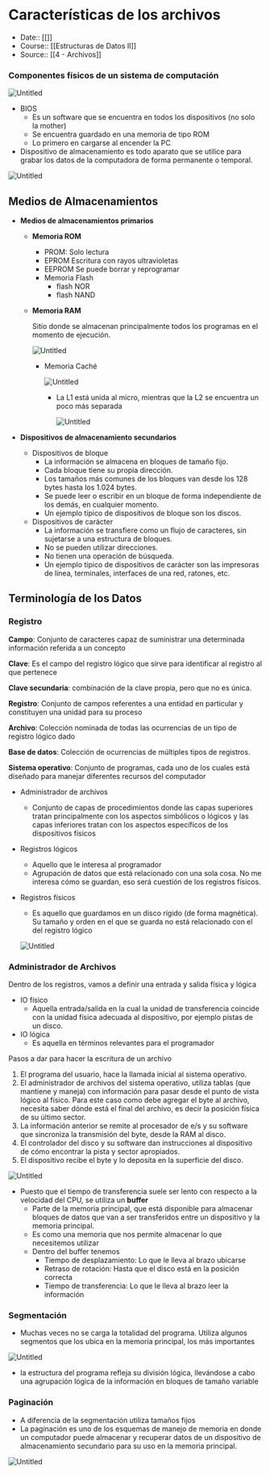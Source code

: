 # Características de los archivos

- Date:: [[]]
- Course:: [[Estructuras de Datos II]]
- Source:: [[4 - Archivos]]

### Componentes físicos de un sistema de computación

![Untitled](Images/Características%20de%20los%20archivos/Untitled.png)

- BIOS
    - Es un software que se encuentra en todos los dispositivos (no solo la mother)
    - Se encuentra guardado en una memoria de tipo ROM
    - Lo primero en cargarse al encender la PC
- Dispositivo de almacenamiento es todo aparato que se utilice para grabar los datos de la computadora de forma permanente o temporal.

![Untitled](Images/Características%20de%20los%20archivos/Untitled%201.png)

## Medios de Almacenamientos

- **Medios de almacenamientos primarios**
    - **Memoria ROM**
        - PROM: Solo lectura
        - EPROM Escritura con rayos ultravioletas
        - EEPROM Se puede borrar y reprogramar
        - Memoria Flash
            - flash NOR
            - flash NAND
    - **Memoria RAM**
        
        Sitio donde se almacenan principalmente todos los programas en el momento de ejecución.
        
        ![Untitled](Images/Características%20de%20los%20archivos/Untitled%202.png)
        
        - Memoria Caché
            
            ![Untitled](Images/Características%20de%20los%20archivos/Untitled%203.png)
            
            - La L1 está unida al micro, mientras que la L2 se encuentra un poco más separada
                
                ![Untitled](Images/Características%20de%20los%20archivos/Untitled%204.png)
                

- **Dispositivos de almacenamiento secundarios**
    - Dispositivos de bloque
        - La información se almacena en bloques de tamaño fijo.
        - Cada bloque tiene su propia dirección.
        - Los tamaños más comunes de los bloques van desde los 128 bytes hasta los 1.024 bytes.
        - Se puede leer o escribir en un bloque de forma independiente de los demás, en cualquier momento.
        - Un ejemplo típico de dispositivos de bloque son los discos.
    - Dispositivos de carácter
        - La información se transfiere como un flujo de caracteres, sin sujetarse a una estructura de bloques.
        - No se pueden utilizar direcciones.
        - No tienen una operación de búsqueda.
        - Un ejemplo típico de dispositivos de carácter son las impresoras de línea, terminales, interfaces de una red, ratones, etc.
    

## Terminología de los Datos

### Registro

**Campo**: Conjunto de caracteres capaz de suministrar una determinada información referida a un concepto

**Clave**: Es el campo del registro lógico que sirve para identificar al registro al que pertenece

**Clave secundaria**: combinación de la clave propia, pero que no es única.

**Registro**: Conjunto de campos referentes a una entidad en particular y constituyen una unidad para su proceso

**Archivo**: Colección nominada de todas las ocurrencias de un tipo de registro lógico dado

**Base de datos**: Colección de ocurrencias de múltiples tipos de registros.

**Sistema operativo**: Conjunto de programas, cada uno de los cuales está diseñado para manejar diferentes recursos del computador

- Administrador de archivos
    - Conjunto de capas de procedimientos donde las capas superiores tratan principalmente con los aspectos simbólicos o lógicos y las capas inferiores tratan con los aspectos específicos de los dispositivos físicos
- Registros lógicos
    - Aquello que le interesa al programador
    - Agrupación de datos que está relacionado con una sola cosa. No me interesa cómo se guardan, eso será cuestión de los registros físicos.
- Registros físicos
    - Es aquello que guardamos en un disco rígido (de forma magnética). Su tamaño y orden en el que se guarda no está relacionado con el del registro lógico
    
    ![Untitled](Images/Características%20de%20los%20archivos/Untitled%205.png)
    

### Administrador de Archivos

Dentro de los registros, vamos a definir una entrada y salida física y lógica

- IO físico
    - Aquella entrada/salida en la cual la unidad de transferencia coincide con la unidad física adecuada al dispositivo, por ejemplo pistas de un disco.
- IO lógica
    - Es aquella en términos relevantes para el programador

Pasos a dar para hacer la escritura de un archivo

1. El programa del usuario, hace la llamada inicial al sistema operativo.
2. El administrador de archivos del sistema operativo, utiliza tablas (que mantiene y maneja) con información para pasar desde el punto de vista lógico al físico. Para este caso como debe agregar el byte al archivo, necesita saber dónde está el final del archivo, es decir la posición física de su último sector.
3. La información anterior se remite al procesador de e/s y su software que sincroniza la transmisión del byte, desde la RAM al disco.
4. El controlador del disco y su software dan instrucciones al dispositivo de cómo encontrar la pista y sector apropiados.
5. El dispositivo recibe el byte y lo deposita en la superficie del disco.

![Untitled](Images/Características%20de%20los%20archivos/Untitled%206.png)

- Puesto que el tiempo de transferencia suele ser lento con respecto a la velocidad del CPU, se utiliza un **buffer**
    - Parte de la memoria principal, que está disponible para almacenar bloques de datos que van a ser transferidos entre un dispositivo y la memoria principal.
    - Es como una memoria que nos permite almacenar lo que necesitemos utilizar
    - Dentro del buffer tenemos
        - Tiempo de desplazamiento: Lo que le lleva al brazo ubicarse
        - Retraso de rotación: Hasta que el disco está en la posición correcta
        - Tiempo de transferencia: Lo que le lleva al brazo leer la información
    

### Segmentación

- Muchas veces no se carga la totalidad del programa. Utiliza algunos segmentos que los ubica en la memoria principal, los más importantes

![Untitled](Images/Características%20de%20los%20archivos/Untitled%207.png)

- la estructura del programa refleja su división lógica, llevándose a cabo una agrupación lógica de la información en bloques de tamaño variable

### Paginación

- A diferencia de la segmentación utiliza tamaños fijos
- La paginación es uno de los esquemas de manejo de memoria en donde un computador puede almacenar y recuperar datos de un dispositivo de almacenamiento secundario para su uso en la memoria principal.

![Untitled](Images/Características%20de%20los%20archivos/Untitled%208.png)